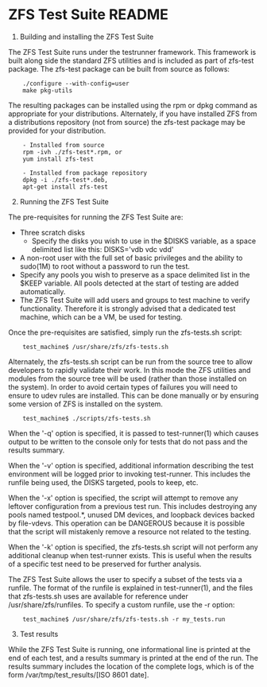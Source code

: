 # ZFS Test Suite README

1) Building and installing the ZFS Test Suite

The ZFS Test Suite runs under the testrunner framework.  This framework
is built along side the standard ZFS utilities and is included as part of
zfs-test package.  The zfs-test package can be built from source as follows:

        ./configure --with-config=user
        make pkg-utils

The resulting packages can be installed using the rpm or dpkg command as
appropriate for your distributions.  Alternately, if you have installed
ZFS from a distributions repository (not from source) the zfs-test package
may be provided for your distribution.

        - Installed from source
        rpm -ivh ./zfs-test*.rpm, or
        yum install zfs-test

        - Installed from package repository
        dpkg -i ./zfs-test*.deb,
        apt-get install zfs-test

2) Running the ZFS Test Suite

The pre-requisites for running the ZFS Test Suite are:

  * Three scratch disks
    * Specify the disks you wish to use in the $DISKS variable, as a
      space delimited list like this: DISKS='vdb vdc vdd'
  * A non-root user with the full set of basic privileges and the ability
    to sudo(1M) to root without a password to run the test.
  * Specify any pools you wish to preserve as a space delimited list in
    the $KEEP variable. All pools detected at the start of testing are
    added automatically.
  * The ZFS Test Suite will add users and groups to test machine to
    verify functionality.  Therefore it is strongly advised that a
    dedicated test machine, which can be a VM, be used for testing.

Once the pre-requisites are satisfied, simply run the zfs-tests.sh script:

        test_machine$ /usr/share/zfs/zfs-tests.sh

Alternately, the zfs-tests.sh script can be run from the source tree to allow
developers to rapidly validate their work.  In this mode the ZFS utilities and
modules from the source tree will be used (rather than those installed on the
system).  In order to avoid certain types of failures you will need to ensure
to udev rules are installed.  This can be done manually or by ensuring some
version of ZFS is installed on the system.

        test_machine$ ./scripts/zfs-tests.sh

When the '-q' option is specified, it is passed to test-runner(1) which causes
output to be written to the console only for tests that do not pass and the
results summary.

When the '-v' option is specified, additional information describing the
test environment will be logged prior to invoking test-runner.  This includes
the runfile being used, the DISKS targeted, pools to keep, etc.

When the '-x' option is specified, the script will attempt to remove any
leftover configuration from a previous test run.  This includes destroying
any pools named testpool.*, unused DM devices, and loopback devices backed
by file-vdevs.  This operation can be DANGEROUS because it is possible that
the script will mistakenly remove a resource not related to the testing.

When the '-k' option is specified, the zfs-tests.sh script will not perform
any additional cleanup when test-runner exists.  This is useful when the
results of a specific test need to be preserved for further analysis.

The ZFS Test Suite allows the user to specify a subset of the tests via a
runfile. The format of the runfile is explained in test-runner(1), and
the files that zfs-tests.sh uses are available for reference under
/usr/share/zfs/runfiles. To specify a custom runfile, use the -r option:

        test_machine$ /usr/share/zfs/zfs-tests.sh -r my_tests.run

3) Test results

While the ZFS Test Suite is running, one informational line is printed at the
end of each test, and a results summary is printed at the end of the run. The
results summary includes the location of the complete logs, which is of the
form /var/tmp/test_results/[ISO 8601 date].
